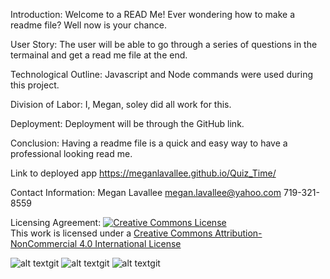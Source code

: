 Introduction:
Welcome to a READ Me!  Ever wondering how to make a readme file?  Well now is your chance.

User Story:
The user will be able to go through a series of questions in the termainal and get a read me file at the end. 

Technological Outline:
Javascript and Node commands were used during this project.  

Division of Labor:
I, Megan, soley did all work for this.  

Deployment:
Deployment will be through the GitHub link. 

Conclusion:
Having a readme file is a quick and easy way to have a professional looking read me. 


Link to deployed app
https://meganlavallee.github.io/Quiz_Time/

Contact Information: 
Megan Lavallee
megan.lavallee@yahoo.com
719-321-8559

Licensing Agreement:
<a rel="license" href="http://creativecommons.org/licenses/by-nc/4.0/"><img alt="Creative Commons License" style="border-width:0" src="https://i.creativecommons.org/l/by-nc/4.0/88x31.png" /></a><br />This work is licensed under a <a rel="license" href="http://creativecommons.org/licenses/by-nc/4.0/">Creative Commons Attribution-NonCommercial 4.0 International License</a>

![alt text](assets/images/installingjson)git 
![alt text](assets/images/inquirer)git 
![alt text](assets/images/capture)git 
